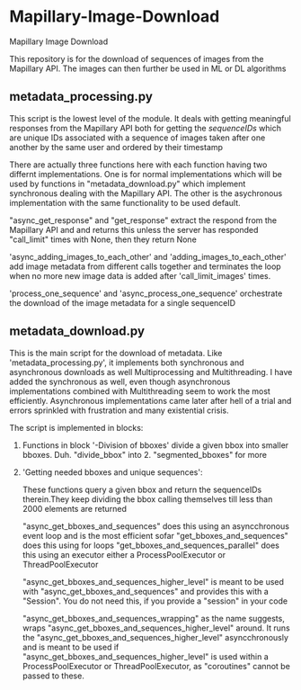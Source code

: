 # Mapillary-Image-Download
Mapillary Image Download

This repository is for the download of sequences of images from the Mapillary API.
The images can then further be used in ML or DL algorithms

## metadata_processing.py

This script is the lowest level of the module. It deals with getting meaningful responses from the Mapillary API both
for getting the $sequenceIDs$ which are unique IDs associated with a sequence of images taken after one another by the same user and ordered by their timestamp

There are actually three functions here with each function having two differnt implementations. One is for normal implementations which will be used by functions in "metadata_download.py"
which implement synchronous dealing with the Mapillary API. The other is the asychronous implementation with the same functionality to be used default. 

"async_get_response" and "get_response" extract the respond from the Mapillary API and and returns this unless the server has responded  "call_limit" times with None, then they return None

'async_adding_images_to_each_other' and 'adding_images_to_each_other' add image metadata from different calls together and terminates the loop when no more new image data is added after 'call_limit_images' times.

 'process_one_sequence' and 'async_process_one_sequence' orchestrate the download of the image metadata for a single sequenceID

## metadata_download.py

This is the main script for the download of metadata. Like 'metadata_processing.py', it implements both synchronous and asynchronous downloads as well Multiprocessing and Multithreading.
I have added the synchronous as well, even though asynchronous implementations combined with Multithreading seem to work the most efficiently. Asynchronous implementations came later
after hell of a trial and errors sprinkled with frustration and many existential crisis. 

The script is implemented in blocks: 

1) Functions in block '-Division of bboxes' divide a given bbox into smaller bboxes. Duh. "divide_bbox" into 2. "segmented_bboxes" for more

2) 'Getting needed bboxes and unique sequences':

   These functions query a given bbox and return the sequenceIDs therein.They keep dividing the bbox calling themselves till less than 2000 elements are returned
   
   "async_get_bboxes_and_sequences" does this using an asyncchronous event loop and is the most efficient sofar
   "get_bboxes_and_sequences" does this using for loops
   "get_bboxes_and_sequences_parallel" does this using an executor either a ProcessPoolExecutor or ThreadPoolExecutor
   
   "async_get_bboxes_and_sequences_higher_level" is meant to be used with "async_get_bboxes_and_sequences" and provides this with a "Session". You do not need this, if you provide a "session" in your code
   
   "async_get_bboxes_and_sequences_wrapping" as the name suggests, wraps "async_get_bboxes_and_sequences_higher_level" around. It runs the "async_get_bboxes_and_sequences_higher_level" asyncchronously and is meant to be used  if "async_get_bboxes_and_sequences_higher_level" is used within a ProcessPoolExecutor or ThreadPoolExecutor, as "coroutines" cannot be passed to these. 

